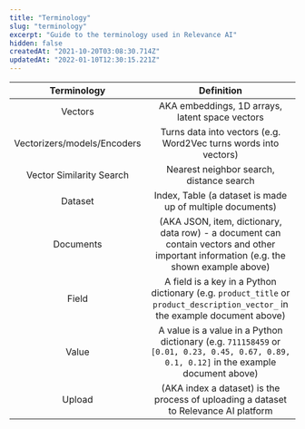 ```yaml
---
title: "Terminology"
slug: "terminology"
excerpt: "Guide to the terminology used in Relevance AI"
hidden: false
createdAt: "2021-10-20T03:08:30.714Z"
updatedAt: "2022-01-10T12:30:15.221Z"
---
```

**Terminology**|**Definition**
:-----:|:-----:
Vectors| AKA embeddings, 1D arrays, latent space vectors
Vectorizers/models/Encoders|Turns data into vectors (e.g. Word2Vec turns words into vectors)
Vector Similarity Search|Nearest neighbor search, distance search
Dataset|Index, Table (a dataset is made up of multiple documents)
Documents|(AKA JSON, item, dictionary, data row) - a document can contain vectors and other important information (e.g. the shown example above)
Field|A field is a key in a Python dictionary (e.g. `product_title` or `product_description_vector_` in the example document above)
Value|A value is a value in a Python dictionary (e.g. `711158459` or `[0.01, 0.23, 0.45, 0.67, 0.89, 0.1, 0.12]` in the example document above)
Upload| (AKA index a dataset) is the process of uploading a dataset to Relevance AI platform